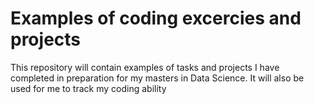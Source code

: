 # Examples of coding excercies and projects
This repository will contain examples of tasks and projects I have completed in preparation for my masters in Data Science. It will also be used for me to track my coding ability

